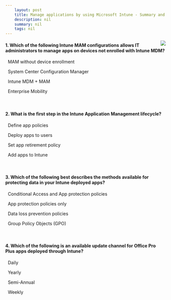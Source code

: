 ```yaml
---
    layout: post
    title: Manage applications by using Microsoft Intune - Summary and knowledge check
    description: nil
    summary: nil
    tags: nil
---
```



 <a target="_blank" href="https://docs.microsoft.com/en-us/learn/modules/manage-applications-by-using-microsoft-intune/7-summary-and-knowledge-check/"><i class="fas fa-external-link-alt"></i> </a>
 <img align="right" src="https://docs.microsoft.com/en-us/learn/achievements/manage-applications-by-using-microsoft-intune.svg">
####  1. Which of the following Intune MAM configurations allows IT administrators to manage apps on devices not enrolled with Intune MDM?


<i class='fas fa-check-square' style='color: Dodgerblue;'></i> &nbsp;&nbsp;MAM without device enrollment

<i class='far fa-square'></i> &nbsp;&nbsp;System Center Configuration Manager

<i class='far fa-square'></i> &nbsp;&nbsp;Intune MDM + MAM

<i class='far fa-square'></i> &nbsp;&nbsp;Enterprise Mobility
<br />
<br />
<br />

####  2. What is the first step in the Intune Application Management lifecycle?


<i class='far fa-square'></i> &nbsp;&nbsp;Define app policies

<i class='far fa-square'></i> &nbsp;&nbsp;Deploy apps to users

<i class='far fa-square'></i> &nbsp;&nbsp;Set app retirement policy

<i class='fas fa-check-square' style='color: Dodgerblue;'></i> &nbsp;&nbsp;Add apps to Intune
<br />
<br />
<br />

####  3. Which of the following best describes the methods available for protecting data in your Intune deployed apps?


<i class='fas fa-check-square' style='color: Dodgerblue;'></i> &nbsp;&nbsp;Conditional Access and App protection policies

<i class='far fa-square'></i> &nbsp;&nbsp;App protection policies only

<i class='far fa-square'></i> &nbsp;&nbsp;Data loss prevention policies

<i class='far fa-square'></i> &nbsp;&nbsp;Group Policy Objects (GPO)
<br />
<br />
<br />

####  4. Which of the following is an available update channel for Office Pro Plus apps deployed through Intune?


<i class='far fa-square'></i> &nbsp;&nbsp;Daily

<i class='far fa-square'></i> &nbsp;&nbsp;Yearly

<i class='fas fa-check-square' style='color: Dodgerblue;'></i> &nbsp;&nbsp;Semi-Annual

<i class='far fa-square'></i> &nbsp;&nbsp;Weekly
<br />
<br />
<br />
